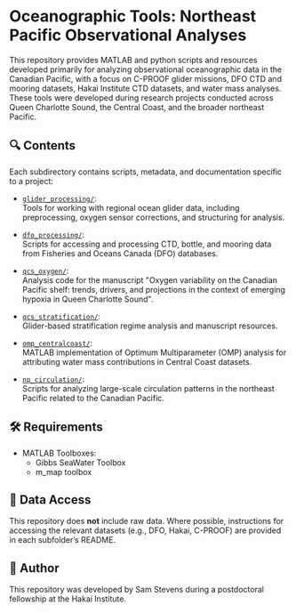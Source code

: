 # Oceanographic Tools: Northeast Pacific Observational Analyses

This repository provides MATLAB and python scripts and resources developed primarily for analyzing observational oceanographic data in the Canadian Pacific, with a focus on C-PROOF glider missions, DFO CTD and mooring datasets, Hakai Institute CTD datasets, and water mass analyses. These tools were developed during research projects conducted across Queen Charlotte Sound, the Central Coast, and the broader northeast Pacific.

## 🔍 Contents

Each subdirectory contains scripts, metadata, and documentation specific to a project:

- [`glider_processing/`](glider_processing/):  
  Tools for working with regional ocean glider data, including preprocessing, oxygen sensor corrections, and structuring for analysis.

- [`dfo_processing/`](dfo_processing/):  
  Scripts for accessing and processing CTD, bottle, and mooring data from Fisheries and Oceans Canada (DFO) databases.

- [`qcs_oxygen/`](qcs_oxygen/):  
  Analysis code for the manuscript "Oxygen variability on the Canadian Pacific shelf: trends, drivers, and projections in the context of emerging hypoxia in Queen Charlotte Sound".

- [`qcs_stratification/`](qcs_stratification/):  
  Glider-based stratification regime analysis and manuscript resources.

- [`omp_centralcoast/`](omp_centralcoast/):  
  MATLAB implementation of Optimum Multiparameter (OMP) analysis for attributing water mass contributions in Central Coast datasets.

- [`np_circulation/`](np_circulation/):  
  Scripts for analyzing large-scale circulation patterns in the northeast Pacific related to the Canadian Pacific.

## 🛠 Requirements

- MATLAB Toolboxes:
  - Gibbs SeaWater Toolbox
  - m_map toolbox

## 📂 Data Access

This repository does **not** include raw data. Where possible, instructions for accessing the relevant datasets (e.g., DFO, Hakai, C-PROOF) are provided in each subfolder’s README.


## 👤 Author

This repository was developed by Sam Stevens during a postdoctoral fellowship at the Hakai Institute.
